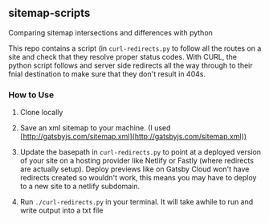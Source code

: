 ## sitemap-scripts

Comparing sitemap intersections and differences with python

This repo contains a script (in `curl-redirects.py` to follow all the routes on a site and check that they resolve proper status codes. With CURL, the python script follows and server side redirects all the way through to their fnial destination to make sure that they don't result in 404s.

### How to Use

1. Clone locally

2. Save an xml sitemap to your machine. (I used [http://gatsbyjs.com/sitemap.xml](http://gatsbyjs.com/sitemap.xml))

3. Update the basepath in `curl-redirects.py` to point at a deployed version of your site on a hosting provider like Netlify or Fastly (where redirects are actually setup). Deploy previews like on Gatsby Cloud won't have redirects created so wouldn't work, this means you may have to deploy to a new site to a netlify subdomain.

4. Run `./curl-redirects.py` in your terminal. It will take awhile to run and write output into a txt file

